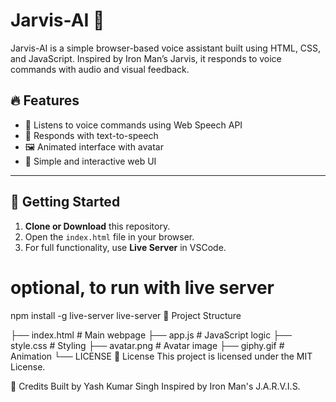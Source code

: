 # Jarvis-AI 🤖

Jarvis-AI is a simple browser-based voice assistant built using HTML, CSS, and JavaScript. Inspired by Iron Man’s Jarvis, it responds to voice commands with audio and visual feedback.

## 🔥 Features

- 🎤 Listens to voice commands using Web Speech API
- 🧠 Responds with text-to-speech
- 🖼️ Animated interface with avatar
- 💬 Simple and interactive web UI

---

## 🚀 Getting Started

1. **Clone or Download** this repository.
2. Open the `index.html` file in your browser.
3. For full functionality, use **Live Server** in VSCode.

# optional, to run with live server
npm install -g live-server
live-server
📁 Project Structure

├── index.html       # Main webpage
├── app.js           # JavaScript logic
├── style.css        # Styling
├── avatar.png       # Avatar image
├── giphy.gif        # Animation
└── LICENSE
📝 License
This project is licensed under the MIT License.

🙌 Credits
Built by Yash Kumar Singh
Inspired by Iron Man's J.A.R.V.I.S.
